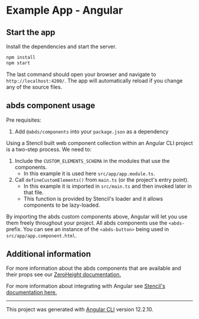 # Example App - Angular

## Start the app

Install the dependencies and start the server.
```sh
npm install
npm start
```

The last command should open your browser and navigate to `http://localhost:4200/`. The app will automatically reload if you change any of the source files.
## abds component usage
Pre requisites:

1. Add `@abds/components` into your `package.json` as a dependency

Using a Stencil built web component collection within an Angular CLI project is a two-step process. We need to:

1. Include the `CUSTOM_ELEMENTS_SCHEMA` in the modules that use the components.
    - In this example it is used here `src/app/app.module.ts`.
2. Call `defineCustomElements()` from `main.ts` (or the project's entry point).
    - In this example it is imported in `src/main.ts` and then invoked later in that file.
    - This function is provided by Stencil's loader and it allows components to be lazy-loaded.

By importing the abds custom components above, Angular will let you use them freely throughout your project. All abds components use the `<abds-` prefix. You can see an instance of the `<abds-button>` being used in `src/app/app.component.html`.

## Additional information
For more information about the abds components that are available and their props see our [ZeroHeight documentation.](https://zeroheight.com/6af807fb0/v/latest/p/56f98e-components/b/173c7d)

For more information about integrating with Angular see [Stencil's documentation here.](https://stenciljs.com/docs/angular)

---

This project was generated with [Angular CLI](https://github.com/angular/angular-cli) version 12.2.10.
